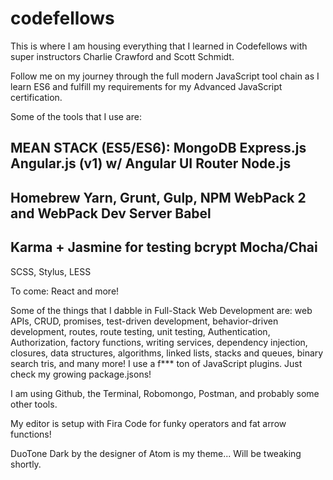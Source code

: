 # codefellows

This is where I am housing everything that I learned in Codefellows with super instructors Charlie Crawford and Scott Schmidt.

Follow me on my journey through the full modern JavaScript tool chain as I learn ES6 and fulfill my requirements for my Advanced JavaScript certification.

Some of the tools that I use are:

MEAN STACK (ES5/ES6):
MongoDB
Express.js
Angular.js (v1) w/ Angular UI Router
Node.js
---
Homebrew
Yarn, Grunt, Gulp, NPM
WebPack 2 and WebPack Dev Server
Babel
---
Karma + Jasmine for testing
bcrypt
Mocha/Chai
---
SCSS, Stylus, LESS

To come:
React and more!

Some of the things that I dabble in Full-Stack Web Development are: web APIs, CRUD, promises, test-driven development, behavior-driven development, routes, route testing, unit testing, Authentication, Authorization, factory functions, writing services, dependency injection, closures, data structures, algorithms, linked lists, stacks and queues, binary search tris, and many more! I use a f*** ton of JavaScript plugins. Just check my growing package.jsons!

I am using Github, the Terminal, Robomongo, Postman, and probably some other tools.

My editor is setup with Fira Code for funky operators and fat arrow functions!

DuoTone Dark by the designer of Atom is my theme... Will be tweaking shortly.

